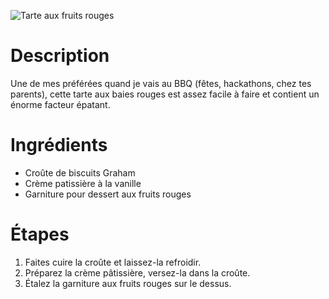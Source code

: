 ![Tarte aux fruits rouges](https://chowdown.io/images/red-berry-tart.jpg)

# Description

Une de mes préférées quand je vais au BBQ (fêtes, hackathons, chez tes parents), cette tarte aux baies rouges est assez facile à faire et contient un énorme facteur épatant.

# Ingrédients

* Croûte de biscuits Graham
* Crème patissière à la vanille
* Garniture pour dessert aux fruits rouges

# Étapes

1. Faites cuire la croûte et laissez-la refroidir.
2. Préparez la crème pâtissière, versez-la dans la croûte.
3. Étalez la garniture aux fruits rouges sur le dessus.
